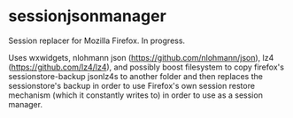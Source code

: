 # sessionjsonmanager

Session replacer for Mozilla Firefox. In progress. 

Uses wxwidgets, nlohmann json (https://github.com/nlohmann/json), lz4 (https://github.com/lz4/lz4), and possibly boost filesystem to copy firefox's sessionstore-backup jsonlz4s to another folder and then replaces the sessionstore's backup in order to use Firefox's own session restore mechanism (which it constantly writes to) in order to use as a session manager. 
